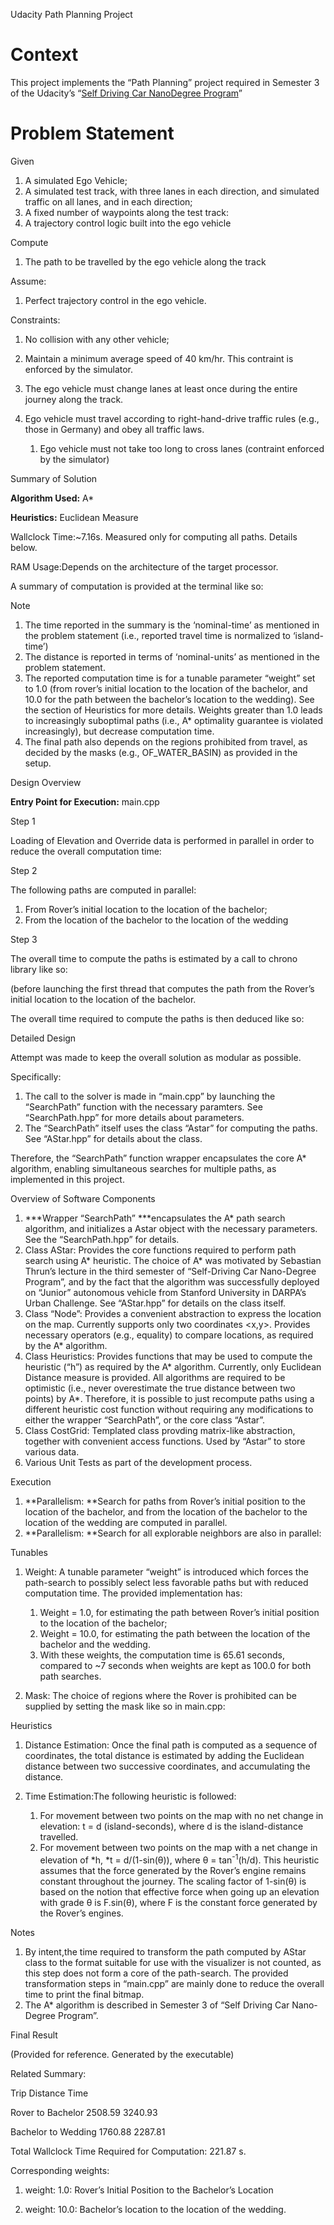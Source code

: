 Udacity Path Planning Project

Context
=======

This project implements the “Path Planning” project required in Semester 3 of the Udacity’s “[Self Driving Car NanoDegree Program](https://de.udacity.com/course/self-driving-car-engineer-nanodegree--nd013)”

Problem Statement
=================

Given

1.  A simulated Ego Vehicle;
2.  A simulated test track, with three lanes in each direction, and simulated traffic on all lanes, and in each direction;
3.  A fixed number of waypoints along the test track:
4.  A trajectory control logic built into the ego vehicle

Compute

1.  The path to be travelled by the ego vehicle along the track

Assume:

1.  Perfect trajectory control in the ego vehicle.

Constraints:

1.  No collision with any other vehicle;
2.  Maintain a minimum average speed of 40 km/hr. This contraint is enforced by the simulator.
3.  The ego vehicle must change lanes at least once during the entire journey along the track.
4.  Ego vehicle must travel according to right-hand-drive traffic rules (e.g., those in Germany) and obey all traffic laws.

    1.  Ego vehicle must not take too long to cross lanes (contraint enforced by the simulator)

Summary of Solution

**Algorithm Used:** A\*

**Heuristics:** Euclidean Measure

Wallclock Time:~7.16s. Measured only for computing all paths. Details below.

RAM Usage:Depends on the architecture of the target processor.

A summary of computation is provided at the terminal like so:

Note

1.  The time reported in the summary is the ‘nominal-time’ as mentioned in the problem statement (i.e., reported travel time is normalized to ‘island-time’)
2.  The distance is reported in terms of ‘nominal-units’ as mentioned in the problem statement.
3.  The reported computation time is for a tunable parameter “weight” set to 1.0 (from rover’s initial location to the location of the bachelor, and 10.0 for the path between the bachelor’s location to the wedding). See the section of Heuristics for more details. Weights greater than 1.0 leads to increasingly suboptimal paths (i.e., A\* optimality guarantee is violated increasingly), but decrease computation time.
4.  The final path also depends on the regions prohibited from travel, as decided by the masks (e.g., OF\_WATER\_BASIN) as provided in the setup.

Design Overview

**Entry Point for Execution:** main.cpp

Step 1

Loading of Elevation and Override data is performed in parallel in order to reduce the overall computation time:

Step 2

The following paths are computed in parallel:

1.  From Rover’s initial location to the location of the bachelor;
2.  From the location of the bachelor to the location of the wedding

Step 3

The overall time to compute the paths is estimated by a call to chrono library like so:

(before launching the first thread that computes the path from the Rover’s initial location to the location of the bachelor.

The overall time required to compute the paths is then deduced like so:

Detailed Design

Attempt was made to keep the overall solution as modular as possible.

Specifically:

1.  The call to the solver is made in “main.cpp” by launching the “SearchPath” function with the necessary paramters. See “SearchPath.hpp” for more details about parameters.
2.  The “SearchPath” itself uses the class “Astar” for computing the paths. See “AStar.hpp” for details about the class.

Therefore, the “SearchPath” function wrapper encapsulates the core A\* algorithm, enabling simultaneous searches for multiple paths, as implemented in this project.

Overview of Software Components

1.  ***Wrapper “SearchPath” ***encapsulates the A\* path search algorithm, and initializes a Astar object with the necessary parameters. See the “SearchPath.hpp” for details.
2.  Class AStar: Provides the core functions required to perform path search using A\* heuristic. The choice of A\* was motivated by Sebastian Thrun’s lecture in the third semester of “Self-Driving Car Nano-Degree Program”, and by the fact that the algorithm was successfully deployed on “Junior” autonomous vehicle from Stanford University in DARPA’s Urban Challenge. See “AStar.hpp” for details on the class itself.
3.  Class “Node”: Provides a convenient abstraction to express the location on the map. Currently supports only two coordinates &lt;x,y&gt;. Provides necessary operators (e.g., equality) to compare locations, as required by the A\* algorithm.
4.  Class Heuristics: Provides functions that may be used to compute the heuristic (“h”) as required by the A\* algorithm. Currently, only Euclidean Distance measure is provided. All algorithms are required to be optimistic (i.e., never overestimate the true distance between two points) by A\*. Therefore, it is possible to just recompute paths using a different heuristic cost function without requiring any modifications to either the wrapper “SearchPath”, or the core class “Astar”.
5.  Class CostGrid: Templated class provding matrix-like abstraction, together with convenient access functions. Used by “Astar” to store various data.
6.  Various Unit Tests as part of the development process.

Execution

1.  **Parallelism: **Search for paths from Rover’s initial position to the location of the bachelor, and from the location of the bachelor to the location of the wedding are computed in parallel.
2.  **Parallelism: **Search for all explorable neighbors are also in parallel:

Tunables

1.  Weight: A tunable parameter “weight” is introduced which forces the path-search to possibly select less favorable paths but with reduced computation time. The provided implementation has:

    1.  Weight = 1.0, for estimating the path between Rover’s initial position to the location of the bachelor;
    2.  Weight = 10.0, for estimating the path between the location of the bachelor and the wedding.
    3.  With these weights, the computation time is 65.61 seconds, compared to ~7 seconds when weights are kept as 100.0 for both path searches.

1.  Mask: The choice of regions where the Rover is prohibited can be supplied by setting the mask like so in main.cpp:

Heuristics

1.  Distance Estimation: Once the final path is computed as a sequence of coordinates, the total distance is estimated by adding the Euclidean distance between two successive coordinates, and accumulating the distance.
2.  Time Estimation:The following heuristic is followed:

    1.  For movement between two points on the map with no net change in elevation: t = d (island-seconds), where d is the island-distance travelled.
    2.  For movement between two points on the map with a net change in elevation of *h, *t = d/(1-sin(θ)), where θ = tan<sup>-1</sup>(h/d). This heuristic assumes that the force generated by the Rover’s engine remains constant throughout the journey. The scaling factor of  1-sin(θ) is based on the notion that effective force when going up an elevation with grade θ is F.sin(θ), where F is the constant force generated by the Rover’s engines.

Notes

1.  By intent,the time required to transform the path computed by AStar class to the format suitable for use with the visualizer is not counted, as this step does not form a core of the path-search. The provided transformation steps in “main.cpp” are mainly done to reduce the overall time to print the final bitmap.
2.  The A\* algorithm is described in Semester 3 of “Self Driving Car Nano-Degree Program”.

Final Result

(Provided for reference. Generated by the executable)

Related Summary:

Trip Distance Time

Rover to Bachelor 2508.59 3240.93

Bachelor to Wedding 1760.88 2287.81

Total Wallclock Time Required for Computation: 221.87 s.

Corresponding weights:

1. weight: 1.0: Rover’s Initial Position to the Bachelor’s Location

2. weight: 10.0: Bachelor’s location to the location of the wedding.
